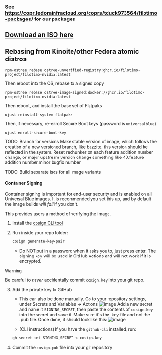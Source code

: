### See https://copr.fedorainfracloud.org/coprs/tduck973564/filotimo-packages/ for our packages
## [Download an ISO here](https://nightly.link/filotimo-project/filotimo/workflows/make_iso/main/filotimo-latest-41.iso)

## Rebasing from Kinoite/other Fedora atomic distros
```
rpm-ostree rebase ostree-unverified-registry:ghcr.io/filotimo-project/filotimo-nvidia:latest
```
Then reboot into the OS, rebase to a signed copy
```
rpm-ostree rebase ostree-image-signed:docker://ghcr.io/filotimo-project/filotimo-nvidia:latest
```
Then reboot, and install the base set of Flatpaks
```
ujust reinstall-system-flatpaks
```
Then, if necessary, re-enroll Secure Boot keys (password is `universalblue`)
```
ujust enroll-secure-boot-key
```

TODO: Branch for versions
Make stable version of image, which follows the creation of a new versioned branch, like bazzite. this version should be reflected in the system.
Reset rechunker on each feature addition number change, or major upstream version change
something like 40.feature addition number.minor bugfix number

TODO: Build separate isos for all image variants


#### Container Signing

Container signing is important for end-user security and is enabled on all Universal Blue images. It is recommended you set this up, and by default the image builds *will fail* if you don't.

This provides users a method of verifying the image.

1. Install the [cosign CLI tool](https://edu.chainguard.dev/open-source/sigstore/cosign/how-to-install-cosign/#installing-cosign-with-the-cosign-binary)

2. Run inside your repo folder:

    ```bash
    cosign generate-key-pair
    ```

    
    - Do NOT put in a password when it asks you to, just press enter. The signing key will be used in GitHub Actions and will not work if it is encrypted.

> [!WARNING]
> Be careful to *never* accidentally commit `cosign.key` into your git repo.

3. Add the private key to GitHub

    - This can also be done manually. Go to your repository settings, under Secrets and Variables -> Actions
    ![image](https://user-images.githubusercontent.com/1264109/216735595-0ecf1b66-b9ee-439e-87d7-c8cc43c2110a.png)
    Add a new secret and name it `SIGNING_SECRET`, then paste the contents of `cosign.key` into the secret and save it. Make sure it's the .key file and not the .pub file. Once done, it should look like this:
    ![image](https://user-images.githubusercontent.com/1264109/216735690-2d19271f-cee2-45ac-a039-23e6a4c16b34.png)

    - (CLI instructions) If you have the `github-cli` installed, run:

    ```bash
    gh secret set SIGNING_SECRET < cosign.key
    ```

4. Commit the `cosign.pub` file into your git repository
